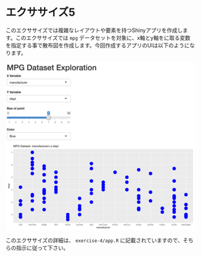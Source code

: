 # エクササイズ5

このエクササイズでは複雑なレイアウトや要素を持つShinyアプリを作成します。このエクササイズでは `mpg` データセットを対象に、x軸とy軸をに取る変数を指定する事で散布図を作成します。今回作成するアプリのUIは以下のようになります。

![final product scatterplot](imgs/final-plot.png)

このエクササイズの詳細は、 `exercise-4/app.R` に記載されていますので、そちらの指示に従って下さい。
